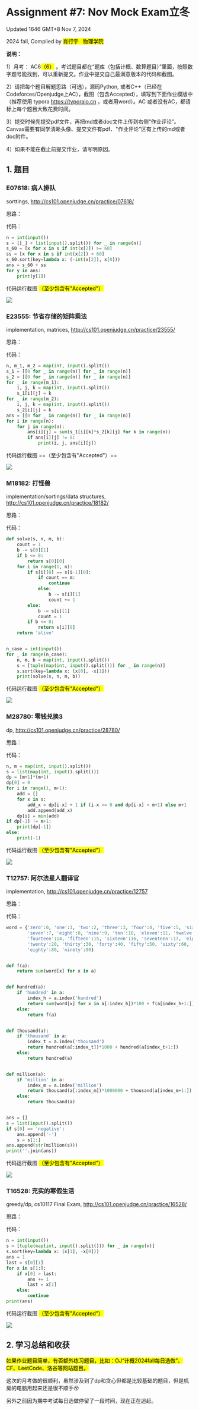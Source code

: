 # Assignment #7: Nov Mock Exam立冬

Updated 1646 GMT+8 Nov 7, 2024

2024 fall, Complied by <mark>肖行宇   物理学院</mark>



**说明：**

1）⽉考： AC6<mark>（6）</mark> 。考试题⽬都在“题库（包括计概、数算题目）”⾥⾯，按照数字题号能找到，可以重新提交。作业中提交⾃⼰最满意版本的代码和截图。

2）请把每个题目解题思路（可选），源码Python, 或者C++（已经在Codeforces/Openjudge上AC），截图（包含Accepted），填写到下面作业模版中（推荐使用 typora https://typoraio.cn ，或者用word）。AC 或者没有AC，都请标上每个题目大致花费时间。

3）提交时候先提交pdf文件，再把md或者doc文件上传到右侧“作业评论”。Canvas需要有同学清晰头像、提交文件有pdf、"作业评论"区有上传的md或者doc附件。

4）如果不能在截止前提交作业，请写明原因。



## 1. 题目

### E07618: 病人排队

sorttings, http://cs101.openjudge.cn/practice/07618/

思路：



代码：

```python
n = int(input())
s = [[_] + list(input().split()) for _ in range(n)]
s_60 = [x for x in s if int(x[2]) >= 60]
ss = [x for x in s if int(x[2]) < 60]
s_60.sort(key=lambda x: (-int(x[2]), x[0]))
ans = s_60 + ss
for y in ans:
    print(y[1])
```



代码运行截图 <mark>（至少包含有"Accepted"）</mark>

![](https://github.com/Xingyu-Xiao/My-Picbed/raw/main/%E5%B1%8F%E5%B9%95%E6%88%AA%E5%9B%BE%202024-11-07%20170803.png)



### E23555: 节省存储的矩阵乘法

implementation, matrices, http://cs101.openjudge.cn/practice/23555/

思路：



代码：

```python
n, m_1, m_2 = map(int, input().split())
s_1 = [[0 for _ in range(n)] for _ in range(n)]
s_2 = [[0 for _ in range(n)] for _ in range(n)]
for _ in range(m_1):
    i, j, k = map(int, input().split())
    s_1[i][j] = k
for _ in range(m_2):
    i, j, k = map(int, input().split())
    s_2[i][j] = k
ans = [[0 for _ in range(n)] for _ in range(n)]
for i in range(n):
    for j in range(n):
        ans[i][j] = sum(s_1[i][k]*s_2[k][j] for k in range(n))
        if ans[i][j] != 0:
            print(i, j, ans[i][j])
```



代码运行截图 ==（至少包含有"Accepted"）==

![](https://github.com/Xingyu-Xiao/My-Picbed/raw/main/%E5%B1%8F%E5%B9%95%E6%88%AA%E5%9B%BE%202024-11-07%20171023.png)



### M18182: 打怪兽 

implementation/sortings/data structures, http://cs101.openjudge.cn/practice/18182/

思路：



代码：

```python
def solve(s, n, m, b):
    count = 1
    b -= s[0][1]
    if b <= 0:
        return s[0][0]
    for i in range(1, n):
        if s[i][0] == s[i-1][0]:
            if count == m:
                continue
            else:
                b -= s[i][1]
                count += 1
        else:
            b -= s[i][1]
            count = 1
        if b <= 0:
            return s[i][0]
    return 'alive'


n_case = int(input())
for _ in range(n_case):
    n, m, b = map(int, input().split())
    s = [tuple(map(int, input().split())) for _ in range(n)]
    s.sort(key=lambda x: (x[0], -x[1]))
    print(solve(s, n, m, b))
```



代码运行截图 <mark>（至少包含有"Accepted"）</mark>

![](https://github.com/Xingyu-Xiao/My-Picbed/raw/main/%E5%B1%8F%E5%B9%95%E6%88%AA%E5%9B%BE%202024-11-07%20171038.png)



### M28780: 零钱兑换3

dp, http://cs101.openjudge.cn/practice/28780/

思路：



代码：

```python
n, m = map(int, input().split())
s = list(map(int, input().split()))
dp = [m+1]*(m+1)
dp[0] = 0
for i in range(1, m+1):
    add = []
    for x in s:
        add_x = dp[i-x] + 1 if (i-x >= 0 and dp[i-x] < m+1) else m+1
        add.append(add_x)
    dp[i] = min(add)
if dp[-1] != m+1:
    print(dp[-1])
else:
    print(-1)
```



代码运行截图 <mark>（至少包含有"Accepted"）</mark>

![](https://github.com/Xingyu-Xiao/My-Picbed/raw/main/%E5%B1%8F%E5%B9%95%E6%88%AA%E5%9B%BE%202024-11-07%20171058.png)



### T12757: 阿尔法星人翻译官

implementation, http://cs101.openjudge.cn/practice/12757

思路：



代码：

```python
word = {'zero':0, 'one':1, 'two':2, 'three':3, 'four':4, 'five':5, 'six':6,
        'seven':7, 'eight':8, 'nine':9, 'ten':10, 'eleven':11, 'twelve':12, 'thirteen':13,
        'fourteen':14, 'fifteen':15, 'sixteen':16, 'seventeen':17, 'eighteen':18, 'nineteen':19,
        'twenty':20, 'thirty':30, 'forty':40, 'fifty':50, 'sixty':60, 'seventy':70,
        'eighty':80, 'ninety':90}


def f(a):
    return sum(word[x] for x in a)


def hundred(a):
    if 'hundred' in a:
        index_h = a.index('hundred')
        return sum(word[x] for x in a[:index_h])*100 + f(a[index_h+1:])
    else:
        return f(a)


def thousand(a):
    if 'thousand' in a:
        index_t = a.index('thousand')
        return hundred(a[:index_t])*1000 + hundred(a[index_t+1:])
    else:
        return hundred(a)


def million(a):
    if 'million' in a:
        index_m = a.index('million')
        return thousand(a[:index_m])*1000000 + thousand(a[index_m+1:])
    else:
        return thousand(a)


ans = []
s = list(input().split())
if s[0] == 'negative':
    ans.append('-')
    s = s[1:]
ans.append(str(million(s)))
print(''.join(ans))
```



代码运行截图 <mark>（至少包含有"Accepted"）</mark>

![](https://github.com/Xingyu-Xiao/My-Picbed/raw/main/%E5%B1%8F%E5%B9%95%E6%88%AA%E5%9B%BE%202024-11-07%20171119.png)



### T16528: 充实的寒假生活

greedy/dp, cs10117 Final Exam, http://cs101.openjudge.cn/practice/16528/

思路：



代码：

```python
n = int(input())
s = [tuple(map(int, input().split())) for _ in range(n)]
s.sort(key=lambda x: (x[1], -x[0]))
ans = 1
last = s[0][1]
for x in s[1:]:
    if x[0] > last:
        ans += 1
        last = x[1]
    else:
        continue
print(ans)
```



代码运行截图 <mark>（至少包含有"Accepted"）</mark>

![](https://github.com/Xingyu-Xiao/My-Picbed/raw/main/%E5%B1%8F%E5%B9%95%E6%88%AA%E5%9B%BE%202024-11-07%20171143.png)



## 2. 学习总结和收获

<mark>如果作业题目简单，有否额外练习题目，比如：OJ“计概2024fall每日选做”、CF、LeetCode、洛谷等网站题目。</mark>

这次的月考做的很顺利，虽然涉及到了dp和贪心但都是比较基础的题目，但是机房的电脑用起来还是很不顺手:dizzy_face:

另外之前因为期中考试每日选做停留了一段时间，现在正在追赶。

